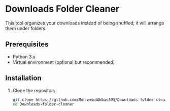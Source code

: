 # Downloads Folder Cleaner

This tool organizes your downloads instead of being shuffled; it will arrange them under folders.

## Prerequisites

- Python 3.x
- Virtual environment (optional but recommended)

## Installation

1. Clone the repository:

   ```sh
   git clone https://github.com/MohammadAbbas393/Downloads-folder-cleaner.git
   cd Downloads-folder-cleaner
